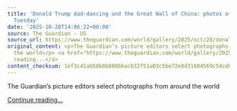 ```yaml
---
title: 'Donald Trump dad-dancing and the Great Wall of China: photos of the day –
  Tuesday'
date: '2025-10-28T14:06:22+00:00'
source: The Guardian - US
source_url: https://www.theguardian.com/world/gallery/2025/oct/28/donald-trump-dad-dancing-and-the-great-wall-of-china-photos-of-the-day-tuesday
original_content: <p>The Guardian’s picture editors select photographs from around
  the world</p> <a href="https://www.theguardian.com/world/gallery/2025/oct/28/donald-trump-dad-dancing-and-the-great-wall-of-china-photos-of-the-day-tuesday">Continue
  reading...</a>
content_checksum: 1ef3c41ab58b0b880bbacb32f51a03c5be72e8d31604569c54cd0174511723b3
---
```


The Guardian’s picture editors select photographs from around the world

 [Continue reading...](https://www.theguardian.com/world/gallery/2025/oct/28/donald-trump-dad-dancing-and-the-great-wall-of-china-photos-of-the-day-tuesday)
